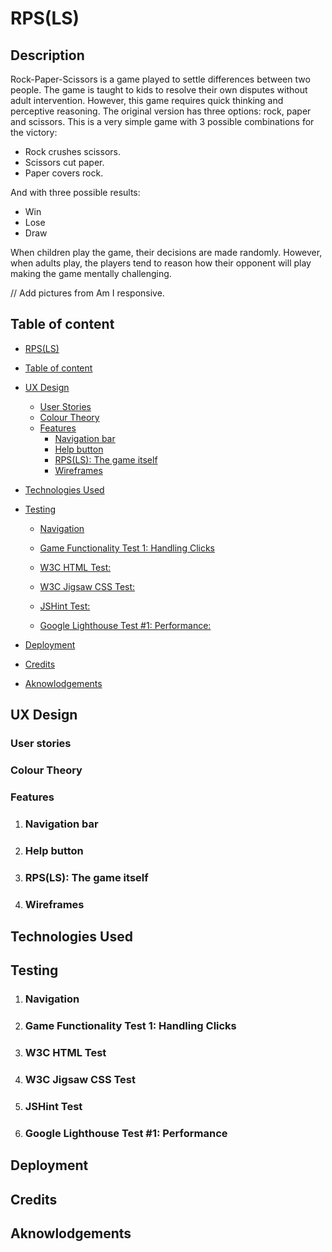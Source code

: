 # RPS(LS)

## Description

Rock-Paper-Scissors is a game played to settle differences between two people. The game is taught to kids to resolve their own disputes without adult intervention. However, this game requires quick thinking and perceptive reasoning.
The original version has three options: rock, paper and scissors. This is a very simple game with 3 possible combinations for the victory:

- Rock crushes scissors.
- Scissors cut paper.
- Paper covers rock.

And with three possible results:

- Win
- Lose
- Draw

When children play the game, their decisions are made randomly. However, when adults play, the players tend to reason how their opponent will play making the game mentally challenging.

// Add pictures from Am I responsive.

## Table of content

- [RPS(LS)](#description)

- [Table of content](#table-of-content)

- [UX Design](#ux-design)
  - [User Stories](#user-stories)
  - [Colour Theory](#colour-theory)
  - [Features](#features)
    - [Navigation bar](#navigation-bar)
    - [Help button](#help-button)
    - [RPS(LS): The game itself](#rpsls-the-game-itself)
    - [Wireframes](#wireframes)

- [Technologies Used](#technologies-used)
- [Testing](#testing)
  - [Navigation](#navigation)

  - [Game Functionality Test 1: Handling Clicks](#game-functionality-test-1-handling-clicks)
  - [W3C HTML Test:](w3c-html-test)
  - [W3C Jigsaw CSS Test:](#w3c-jigsaw-css-test)
  - [JSHint Test:](#jshint-test)
  - [Google Lighthouse Test #1: Performance:](google-lighthouse-test-1-performance)

- [Deployment](#deployment)
- [Credits](#credits)
- [Aknowlodgements](#aknowlodgements)

## UX Design

### User stories

### Colour Theory

### Features

1. ### Navigation bar

2. ### Help button

3. ### RPS(LS): The game itself

4. ### Wireframes

## Technologies Used

## Testing

1. ### Navigation

2. ### Game Functionality Test 1: Handling Clicks

3. ### W3C HTML Test

4. ### W3C Jigsaw CSS Test

5. ### JSHint Test

6. ### Google Lighthouse Test #1: Performance

## Deployment

## Credits

## Aknowlodgements
